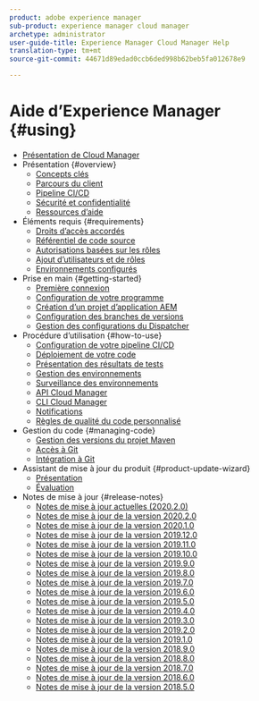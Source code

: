 ```yaml
---
product: adobe experience manager
sub-product: experience manager cloud manager
archetype: administrator
user-guide-title: Experience Manager Cloud Manager Help
translation-type: tm+mt
source-git-commit: 44671d89edad0ccb6ded998b62beb5fa012678e9

---
```



# Aide d’Experience Manager {#using}

+ [Présentation de Cloud Manager](introduction-to-cloud-manager.md)
+ Présentation {#overview}
   + [Concepts clés](key-concepts.md)
   + [Parcours du client](customer-journey.md)
   + [Pipeline CI/CD](ci-cd-pipeline.md)
   + [Sécurité et confidentialité](security-and-privacy.md)
   + [Ressources d’aide](help-resources.md)
+ Éléments requis {#requirements}
   + [Droits d’accès accordés](access-rights-granted.md)
   + [Référentiel de code source](source-code-repository.md)
   + [Autorisations basées sur les rôles](role-based-permissions.md)
   + [Ajout d’utilisateurs et de rôles](setting-up-users-and-roles.md)
   + [Environnements configurés](environments-provisioned.md)
+ Prise en main {#getting-started}
   + [Première connexion](first-time-login.md)
   + [Configuration de votre programme](setting-up-program.md)
   + [Création d’un projet d’application AEM](create-an-application-project.md)
   + [Configuration des branches de versions](configure-your-release-branches.md)
   + [Gestion des configurations du Dispatcher](dispatcher-configurations.md)
+ Procédure d’utilisation {#how-to-use}
   + [Configuration de votre pipeline CI/CD](configuring-pipeline.md)
   + [Déploiement de votre code](deploying-code.md)
   + [Présentation des résultats de tests](understand-your-test-results.md)
   + [Gestion des environnements](manage-your-environment.md)
   + [Surveillance des environnements](monitor-your-environments.md)
   + [API Cloud Manager](https://www.adobe.io/apis/experiencecloud/cloud-manager/docs.html)
   + [CLI Cloud Manager](https://github.com/adobe/aio-cli-plugin-cloudmanager/blob/master/README.md)
   + [Notifications](notifications.md)
   + [Règles de qualité du code personnalisé](custom-code-quality-rules.md)
+ Gestion du code {#managing-code}
   + [Gestion des versions du projet Maven](activating-maven-project.md)
   + [Accès à Git](accessing-git.md)
   + [Intégration à Git](setup-cloud-manager-git-integration.md)
+ Assistant de mise à jour du produit {#product-update-wizard}
   + [Présentation](overview-productupdate-wizard.md)
   + [Évaluation](evaluation.md)
+ Notes de mise à jour {#release-notes}
   + [Notes de mise à jour actuelles (2020.2.0)](release-notes-current.md)
   + [Notes de mise à jour de la version 2020.2.0](release-notes-2020-2-0.md)
   + [Notes de mise à jour de la version 2020.1.0](release-notes-2020-1-0.md)
   + [Notes de mise à jour de la version 2019.12.0](release-notes-2019-12-0.md)
   + [Notes de mise à jour de la version 2019.11.0](release-notes-2019-11-0.md)
   + [Notes de mise à jour de la version 2019.10.0](release-notes-2019-10-0.md)
   + [Notes de mise à jour de la version 2019.9.0](release-notes-2019-9-0.md)
   + [Notes de mise à jour de la version 2019.8.0](release-notes-2019-8-0.md)
   + [Notes de mise à jour de la version 2019.7.0](release-notes-2019-7-0.md)
   + [Notes de mise à jour de la version 2019.6.0](release-notes-2019-6-0.md)
   + [Notes de mise à jour de la version 2019.5.0](release-notes-2019-5-0.md)
   + [Notes de mise à jour de la version 2019.4.0](release-notes-2019-4-0.md)
   + [Notes de mise à jour de la version 2019.3.0](release-notes-2019-3-0.md)
   + [Notes de mise à jour de la version 2019.2.0](release-notes-2019-2-0.md)
   + [Notes de mise à jour de la version 2019.1.0](release-notes-2019-1-0.md)
   + [Notes de mise à jour de la version 2018.9.0](release-notes-2018-9-0.md)
   + [Notes de mise à jour de la version 2018.8.0](release-notes-2018-8-0.md)
   + [Notes de mise à jour de la version 2018.7.0](release-notes-2018-7-0.md)
   + [Notes de mise à jour de la version 2018.6.0](release-notes-2018-6-0.md)
   + [Notes de mise à jour de la version 2018.5.0](release-notes-2018-5-0.md)
